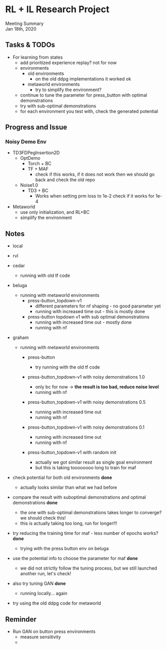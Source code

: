 # RL + IL Research Project
Meeting Summary\
Jan 18th, 2020


## Tasks & TODOs

- For learning from states
    - add prioritized experience replay? not for now
    - environments
        - old environments
            - on the old ddpg implementations it worked ok
        - metaworld environments
            - try to simplify the environment?
    - continue to tune the parameter for press_button with optimal demonstrations
    - try with sub-optimal demonstrations
    - for each environment you test with, check the generated potential

## Progress and Issue

### Noisy Demo Env
- TD3FDPegInsertion2D
    - OptDemo
        - Torch + BC
        - TF + MAF
            - check if this works, if it does not work then we should go back and check the old repo
    - Noise1.0
        - TD3 + BC
            - Works when setting prm loss to 1e-2 check if it works for 1e-4
- Metaworld
    - use only initialization, and RL+BC
    - simplify the environment

## Notes
- local
- rvl
- cedar
    - running with old tf code
- beluga
    - running with metaworld environments
        - press-button_topdown-v1
            - different parameters for nf shaping - no good parameter yet
            - running with increased time out - this is mostly done
        - press-button topdown v1 with sub optimal demonstrations
            - running with increased time out - mostly done
            - running with nf
- graham
    - running with metaworld environments
        - press-button
            - try running with the old tf code
        - press-button_topdown-v1 with noisy demonstrations 1.0
            - only bc for now -> **the result is too bad, reduce noise level**
            - running with nf
        - press-button_topdown-v1 with noisy demonstrations 0.5
            - running with increased time out
            - running with nf
        - press-button_topdown-v1 with noisy demonstrations 0.1
            - running with increased time out
            - running with nf

        - press-button_topdown-v1 with random init
            - actually we got similar result as single goal environment
            - but this is taking toooooooo long to train for maf

- check potential for both old environments **done**
    - actually looks similar than what we had before
- compare the result with suboptimal demonstrations and optimal demonstrations **done**
    - the one with sub-optimal demonstrations takes longer to converge? we should check this!
    - this is actually taking too long, run for longer!!!
- try reducing the training time for maf - less number of epochs works? **done**
    - trying with the press button env on beluga
- use the potential info to choose the parameter for maf **done**
    - we did not strictly follow the tuning process, but we still launched another run, let's check!
- also try tuning GAN **done**
    - running locally... again
- try using the old ddpg code for metaworld

## Reminder


- Run GAN on button press environments
    - measure sensitivity
    -
